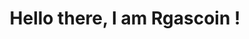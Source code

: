 <h1 align='center'>
  Hello there, I am Rgascoin !
</h1>

<!--
**Rgascoin/Rgascoin** is a ✨ _special_ ✨ repository because its `README.md` (this file) appears on your GitHub profile.
-->

<!--START_SECTION:activity-->

<!--START_SECTION:waka-->
<!--END_SECTION:waka-->

